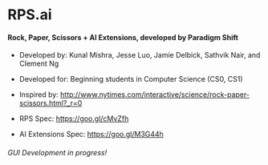 # RPS.ai

#### Rock, Paper, Scissors + AI Extensions, developed by Paradigm Shift
- Developed by: Kunal Mishra, Jesse Luo, Jamie Delbick, Sathvik Nair, and Clement Ng
- Developed for: Beginning students in Computer Science (CS0, CS1)

- Inspired by: http://www.nytimes.com/interactive/science/rock-paper-scissors.html?_r=0
- RPS Spec: https://goo.gl/cMvZfh
- AI Extensions Spec: https://goo.gl/M3G44h

###### GUI Development in progress!
